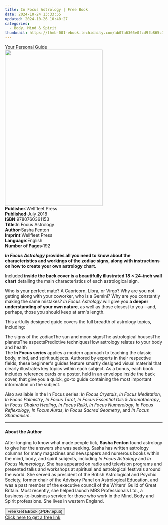 ```yaml
---
title: In Focus Astrology | Free Book
date: 2024-10-24 13:33:55
updated: 2024-10-26 10:40:27
categories:
  - Body, Mind & Spirit
thumbnail: https://thmb-001-ebook.techidaily.com/ab07a6366e0fcd9fb865c762ceb9457a458f74d4b193504b17fae7371e72fb6d.jpg
---
```

<main id="book-container">
  <div class="flex flex-col">
    <div class="book-brief flex-1 py-6 px-4 sm:p-6 md:py-10 md:px-8">
      <!-- brief-->
      <div class="book-brief-main">Your Personal Guide</div>
    </div>
    <div
      class="book-meta-info flex-1 grid gap-4 col-start-1 col-end-3 row-start-1 sm:mb-6 sm:grid-cols-4 lg:gap-6 lg:col-start-2 lg:row-end-6 lg:row-span-6 lg:mb-0"
    >
      <div
        class="book-meta-info-left place-content-center mt-4 p-4 text-sm leading-6 col-start-2 col-span-2 dark:text-slate-400"
      >
        <img
          class="w-full h-500 object-cover rounded-lg sm:h-255 sm:col-span-2 lg:col-span-full"
          src="https://img-001-ebook.techidaily.com/c2c9fa1d0a81bdce19c0623a61111201918d8eb41057cf93a752dd817dbb5a2b.jpg"
          alt=""
          width="312"
          height="500"
        />
      </div>
      <div
        class="book-meta-info-right mt-2 col-start-1 row-start-2 col-span-3 self-center"
      >
        <!-- meta data  -->
        <div class="flex flex-col px-4 md:px-8">
          <div class="flex-1">
            <strong>Publisher</strong>:<span class="px-2">Wellfleet Press</span>
          </div>
          <div class="flex-1">
            <strong>Published</strong>:<span class="px-2">July 2018</span>
          </div>
          <div class="flex-1">
            <strong>ISBN</strong>:<span class="px-2">9780760361153</span>
          </div>
          <div class="flex-1">
            <strong>Title</strong>:<span class="px-2">In Focus Astrology</span>
          </div>
          <div class="flex-1">
            <strong>Author</strong>:<span class="px-2">Sasha Fenton</span>
          </div>
          <div class="flex-1">
            <strong>Imprint</strong>:<span class="px-2">Wellfleet Press</span>
          </div>
          <div class="flex-1">
            <strong>Language</strong>:<span class="px-2">English</span>
          </div>
          <div class="flex-1">
            <strong>Number of Pages</strong>:<span class="px-2">192</span>
          </div>
        </div>
      </div>
    </div>
    <div class="book-description flex-1 py-6 px-4 sm:p-6 md:py-10 md:px-8">
      <div class="book-description-main">
        <div accordion-content="" id="description">
          <p>
            <b
              ><i>In Focus Astrology</i> provides all you need to know about the
              characteristics and workings of the zodiac signs, along with
              instructions on how to create your own astrology chart.</b
            >
          </p>
          <p>
            Included
            <b
              >inside the back cover is a beautifully illustrated 18 × 24–inch
              wall chart</b
            >
            detailing the main characteristics of each astrological sign.
          </p>
          <p>
            Who is your perfect mate? A Capricorn, Libra, or Virgo? Why are you
            not getting along with your coworker, who is a Gemini? Why are you
            constantly making the same mistakes? <i>In Focus Astrology</i> will
            give you <b>a deeper understanding of your own nature</b>, as well
            as those closest to you—and, perhaps, those you should keep at arm's
            length.
          </p>
          <p>
            This artfully designed guide covers the full breadth of astrology
            topics, including:
          </p>
          The signs of the zodiacThe sun and moon signsThe astrological
          housesThe planetsThe aspectsPredictive techniquesHow astrology relates
          to your body and health<br />The <b>In Focus series</b> applies a
          modern approach to teaching the classic body, mind, and spirit
          subjects. Authored by experts in their respective fields, these
          beginner's guides feature smartly designed visual material that
          clearly illustrates key topics within each subject. As a bonus, each
          book includes reference cards or a poster, held in an envelope inside
          the back cover, that give you a quick, go-to guide containing the most
          important information on the subject.
          <p>
            Also available in the In Focus series: <i>In Focus Crystals</i>,
            <i>In Focus Meditation</i>, <i>In Focus Palmistry</i>,
            <i>In Focus Tarot</i>,
            <i>In Focus Essential Oils &amp; Aromatherapy</i>,
            <i>In Focus Chakra Healing</i>, <i>In Focus Reiki</i>,
            <i>In Focus Numerology</i>, <i>In Focus Reflexology</i>,
            <i>In Focus Auras</i>, <i>In Focus Sacred Geometry</i>, and
            <i>In Focus Shamanism</i>.
          </p>
        </div>
        <div class="accordion-fader"></div>
      </div>
    </div>
    <div class="book-excerpts flex-1 py-6 px-4 sm:p-6 md:py-10 md:px-8">
      <!-- excerpts-->
      <div class="book-excerpts-main">
        <hr />
        <h4 class="placeholder placeholder-heading">
          <span>About the Author</span>
        </h4>
        <p></p>
        <p>
          After longing to know what made people tick, <b>Sasha Fenton</b> found
          astrology to give her the answers she was seeking. Sasha has written
          astrology columns for many&nbsp;magazines and newspapers and numerous
          books within the&nbsp;mind, body, and spirit subjects, including
          <i>In Focus Astrology</i> and <i>In Focus Numerology</i>. She has
          appeared on radio and television programs and presented talks and
          workshops at spiritual and astrological festivals around the world.
          She served as president of the British Astrological and Psychic
          Society, former chair of the Advisory Panel on Astrological Education,
          and was a past member of the executive council of the Writers’ Guild
          of Great Britain. Most recently, she helped launch MBS Professionals
          Ltd., a business-to-business service for those who work in the Mind,
          Body and Spirit professions.&nbsp;She lives in western England.
        </p>
        <p></p>
      </div>
    </div>
    <div
      class="book-about-author flex-1 py-6 px-4 sm:p-6 md:py-10 md:px-8"
    ></div>
    <div class="book-free-get flex-1 py-6 px-4 sm:p-6 md:py-10 md:px-8">
      <button
        id="btn-free-get"
        class="bg-blue-500 hover:bg-blue-700 text-white font-bold py-2 px-4 rounded"
      >
        Free Get EBook (.PDF/.epub)
      </button>
      <div id="countdown-display" class="px-2 text-lg mt-2"></div>
      <a
        id="free-link"
        class="hidden bg-blue-500 hover:bg-blue-700 text-white font-bold py-2 px-4 rounded"
        href="https://www.ebooks.com/en-us/book/210197201/in-focus-astrology/sasha-fenton/"
        target="_blank"
        >Click here to get a free link</a
      >
    </div>
    <script>
      let countdownTime = 0;
      let countdownInterval = null;
      document
        .getElementById('btn-free-get')
        .addEventListener('click', startCountdown);
      function startCountdown() {
        countdownTime = new Date().getTime() + 60000 * 3;
        countdownInterval = setInterval(updateCountdown, 1000);
        document.getElementById('btn-free-get').disabled = true;
        document
          .getElementById('btn-free-get')
          .classList.add('bg-gray-500', 'cursor-not-allowed');
      }
      function updateCountdown() {
        let currentTime = new Date().getTime();
        let timeLeft = countdownTime - currentTime;
        let secondsLeft = Math.floor(timeLeft / 1000);
        document.getElementById('countdown-display').innerHTML =
          `Remaining time: ${secondsLeft} seconds.`;
        if (secondsLeft <= 0) {
          clearInterval(countdownInterval);
          document.getElementById('btn-free-get').classList.add('hidden');
          document.getElementById('free-link').classList.remove('hidden');
          document.getElementById('countdown-display').innerHTML = '';
        }
      }
    </script>
  </div>
</main>
